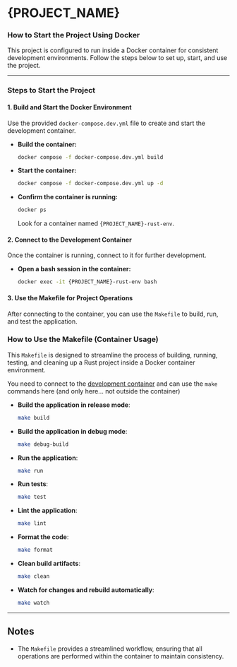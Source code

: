 # {PROJECT_NAME}
### **How to Start the Project Using Docker**
This project is configured to run inside a Docker container for consistent development environments. Follow the steps below to set up, start, and use the project.

---

### **Steps to Start the Project**

#### **1. Build and Start the Docker Environment**
Use the provided `docker-compose.dev.yml` file to create and start the development container.

- **Build the container:**
  ```bash
  docker compose -f docker-compose.dev.yml build
  ```

- **Start the container:**
  ```bash
  docker compose -f docker-compose.dev.yml up -d
  ```

- **Confirm the container is running:**
  ```bash
  docker ps
  ```
  Look for a container named `{PROJECT_NAME}-rust-env`.

#### **2. Connect to the Development Container**
Once the container is running, connect to it for further development.

- **Open a bash session in the container:**
  ```bash
  docker exec -it {PROJECT_NAME}-rust-env bash
  ```

#### **3. Use the Makefile for Project Operations**
After connecting to the container, you can use the `Makefile` to build, run, and test the application.


### **How to Use the Makefile (Container Usage)**

This `Makefile` is designed to streamline the process of building, running, testing, and cleaning up a Rust project inside a Docker container environment.

You need to connect to the [development container](#2-connect-to-the-development-container) and can use the `make` commands here (and only here... not outside the container)

- **Build the application in release mode**:
  ```bash
  make build
  ```
- **Build the application in debug mode**:
  ```bash
  make debug-build
  ```
- **Run the application**:
  ```bash
  make run
  ```
- **Run tests**:
  ```bash
  make test
  ```
- **Lint the application**:
  ```bash
  make lint
  ```
- **Format the code**:
  ```bash
  make format
  ```
- **Clean build artifacts**:
  ```bash
  make clean
  ```
- **Watch for changes and rebuild automatically**:
  ```bash
  make watch
  ```

---

## Notes
- The `Makefile` provides a streamlined workflow, ensuring that all operations are performed within the container to maintain consistency.
